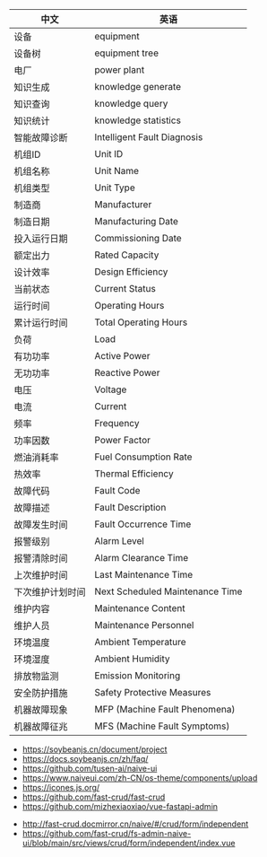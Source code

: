 中文|英语
 -- | -- 
 设备 | equipment 
 设备树 | equipment tree 
 电厂 | power plant
 知识生成 | knowledge generate
 知识查询 | knowledge query
 知识统计 | knowledge statistics
 智能故障诊断 | Intelligent Fault Diagnosis
 机组ID | Unit ID | 唯一标识机组的代码 
 机组名称 | Unit Name | 机组的名称或标识 
 机组类型 | Unit Type | 机组的类型，如蒸汽轮机机组、燃气轮机机组等 
 制造商 | Manufacturer | 制造机组的公司或厂商 
 制造日期 | Manufacturing Date | 机组的制造完成日期 
 投入运行日期 | Commissioning Date | 机组正式投入运行的日期 
 额定出力 | Rated Capacity | 机组设计的最大出力，通常以兆瓦（MW）为单位 
 设计效率 | Design Efficiency | 机组设计时预期的效率 
 当前状态 | Current Status | 机组的当前运行状态，如运行、待机、停机、维护等 
 运行时间 | Operating Hours | 机组已经运行的小时数 
 累计运行时间 | Total Operating Hours | 机组自投入运行以来的总运行小时数 
 负荷 | Load | 机组当前的运行负荷，通常以额定出力的百分比表示 
 有功功率 | Active Power | 机组产生的实际功率（kW） 
 无功功率 | Reactive Power | 机组产生的无功功率（kVar） 
 电压 | Voltage | 机组运行的电压（kV） 
 电流 | Current | 机组运行的电流（kA） 
 频率 | Frequency | 机组运行的频率（Hz） 
 功率因数 | Power Factor | 机组运行的功率因数 
 燃油消耗率 | Fuel Consumption Rate | 机组运行时每单位出力所消耗的燃油量（如kg/kWh） 
 热效率 | Thermal Efficiency | 机组运行时将热能转换为电能的效率 
 故障代码 | Fault Code | 机组故障时的唯一代码 
 故障描述 | Fault Description | 机组故障时的详细描述 
 故障发生时间 | Fault Occurrence Time | 机组故障发生的具体时间 
 报警级别 | Alarm Level | 报警的严重级别，如轻微、主要、严重等 
 报警清除时间 | Alarm Clearance Time | 报警被清除或解决的具体时间 
 上次维护时间 | Last Maintenance Time | 机组上一次维护的时间 
 下次维护计划时间 | Next Scheduled Maintenance Time | 机组下一次计划维护的时间 
 维护内容 | Maintenance Content | 维护时执行的具体工作内容 
 维护人员 | Maintenance Personnel | 负责维护工作的人员或团队 
 环境温度 | Ambient Temperature | 机组运行环境的温度 
 环境湿度 | Ambient Humidity | 机组运行环境的湿度 
 排放物监测 | Emission Monitoring | 对机组排放物的监测数据和标准 
 安全防护措施 | Safety Protective Measures | 保障机组安全运行所采取的措施和策略
 机器故障现象 | MFP (Machine Fault Phenomena) | 保障机组安全运行所采取的措施和策略
 机器故障征兆 | MFS (Machine Fault Symptoms)  | 保障机组安全运行所采取的措施和策略




- https://soybeanjs.cn/document/project
- https://docs.soybeanjs.cn/zh/faq/
- https://github.com/tusen-ai/naive-ui
- https://www.naiveui.com/zh-CN/os-theme/components/upload
- https://icones.js.org/
- https://github.com/fast-crud/fast-crud
- https://github.com/mizhexiaoxiao/vue-fastapi-admin

<!-- 独立使用表单 -->
- http://fast-crud.docmirror.cn/naive/#/crud/form/independent
- https://github.com/fast-crud/fs-admin-naive-ui/blob/main/src/views/crud/form/independent/index.vue